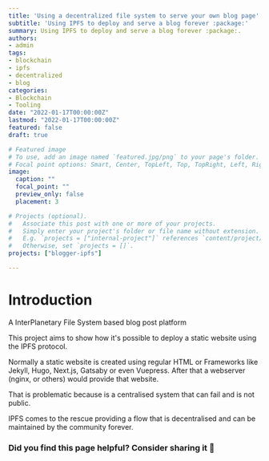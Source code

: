 ```yaml
---
title: 'Using a decentralized file system to serve your own blog page'
subtitle: 'Using IPFS to deploy and serve a blog forever :package:'
summary: Using IPFS to deploy and serve a blog forever :package:.
authors:
- admin
tags:
- blockchain
- ipfs
- decentralized
- blog
categories:
- Blockchain
- Tooling
date: "2022-01-17T00:00:00Z"
lastmod: "2022-01-17T00:00:00Z"
featured: false
draft: true

# Featured image
# To use, add an image named `featured.jpg/png` to your page's folder.
# Focal point options: Smart, Center, TopLeft, Top, TopRight, Left, Right, BottomLeft, Bottom, BottomRight
image:
  caption: ""
  focal_point: ""
  preview_only: false
  placement: 3

# Projects (optional).
#   Associate this post with one or more of your projects.
#   Simply enter your project's folder or file name without extension.
#   E.g. `projects = ["internal-project"]` references `content/project/deep-learning/index.md`.
#   Otherwise, set `projects = []`.
projects: ["blogger-ipfs"]

---
```


# Introduction

A InterPlanetary File System based blog post platform

This project aims to show how it's possible to deploy a static website using the IPFS protocol.

Normally a static website is created using regular HTML or Frameworks like Jekyll, Hugo, Next.js, Gatsaby or even Vuepress. After that a webserver (nginx, or others) would provide that website.

That is problematic because is a centralised system that can fail and is not public.

IPFS comes to the rescue providing a flow that is decentralised and can be maintained by the community forever.

### Did you find this page helpful? Consider sharing it 🙌
